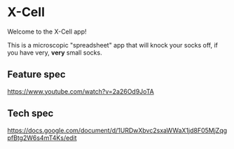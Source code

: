 # X-Cell

Welcome to the X-Cell app!

This is a microscopic "spreadsheet" app that will knock your socks off, if you have very, **very** small socks.

## Feature spec

https://www.youtube.com/watch?v=2a26Od9JoTA

## Tech spec

https://docs.google.com/document/d/1URDwXbvc2sxaWWaX1jd8F05MjZqgpfBtg2W6s4mT4Ks/edit
